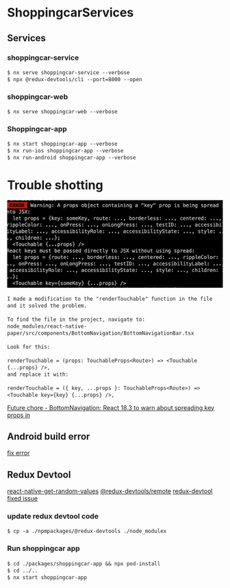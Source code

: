 # ShoppingcarServices

## Services

### shoppingcar-service

```
$ nx serve shoppingcar-service --verbose
$ npx @redux-devtools/cli --port=8000 --open
```

### shoppingcar-web

```
$ nx serve shoppingcar-web --verbose
```

### Shoppingcar-app

```
$ nx start shoppingcar-app --verbose
$ nx run-ios shoppingcar-app --verbose
$ nx run-android shoppingcar-app --verbose
```

# Trouble shotting

![spreadpropserror](./assets/spreadpropserror.png)

```
I made a modification to the "renderTouchable" function in the file and it solved the problem.

To find the file in the project, navigate to:
node_modules/react-native-paper/src/components/BottomNavigation/BottomNavigationBar.tsx

Look for this:

renderTouchable = (props: TouchableProps<Route>) => <Touchable {...props} />,
and replace it with:

renderTouchable = ({ key, ...props }: TouchableProps<Route>) => <Touchable key={key} {...props} />,
```

[Future chore - BottomNavigation: React 18.3 to warn about spreading key props in](https://github.com/callstack/react-native-paper/issues/4401)

## Android build error

[fix error](https://github.com/facebook/react-native/issues/46069#issuecomment-2298066865)

## Redux Devtool

[react-native-get-random-values](https://github.com/LinusU/react-native-get-random-values)
[@redux-devtools/remote](https://github.com/reduxjs/redux-devtools/tree/main/packages/redux-devtools-remote)
[redux-devtool fixed issue](https://github.com/reduxjs/redux-devtools/issues/1382#issuecomment-1615995161)

### update redux devtool code

```
$ cp -a ./npmpackages/@redux-devtools ./node_modulex
```

### Run shoppingcar app

```
$ cd ./packages/shoppingcar-app && npx pod-install
$ cd ../..
$ nx start shoppingcar-app
```